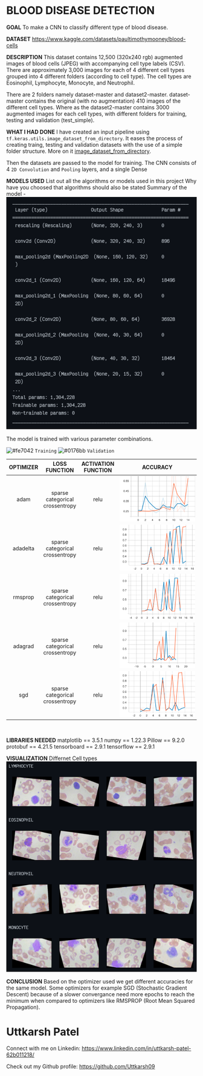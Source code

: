 # BLOOD DISEASE DETECTION

**GOAL**
To make a CNN to classify different type of blood disease.
<br>

**DATASET**
https://www.kaggle.com/datasets/paultimothymooney/blood-cells
<br>

**DESCRIPTION**
This dataset contains 12,500 (320x240 rgb) augmented images of blood cells (JPEG) with accompanying cell type labels (CSV). There are approximately 3,000 images for each of 4 different cell types grouped into 4 different folders (according to cell type). The cell types are Eosinophil, Lymphocyte, Monocyte, and Neutrophil.

There are 2 folders namely dataset-master and dataset2-master. dataset-master contains the original (with no augmentation) 410 images of the different cell types. Where as the dataset2-master contains 3000 augmented images for each cell types, with different folders for training, testing and validation (test_simple).
<br>

**WHAT I HAD DONE**
I have created an input pipeline using `tf.keras.utils.image_dataset_from_directory`. It eases the process of creating traing, testing and validation datasets with the use of a simple folder structure. More on it [image_dataset_from_directory](https://www.tensorflow.org/api_docs/python/tf/keras/utils/image_dataset_from_directory).

Then the datasets are passed to the model for training. The CNN consists of 4 `2D Convolution` and `Pooling` layers, and a single Dense
<br>

**MODELS USED**
List out all the algorithms or models used in this project Why have you choosed that algorithms should also be stated
Summary of the model -
![MODEL SUMMARY](../Images/model_summary.png)

The model is trained with various parameter combinations.

![#fe7042](https://via.placeholder.com/15/fe7042/fe7042.png) `Training`
![#0176bb](https://via.placeholder.com/15/0176bb/0176bb.png) `Validation`

| OPTIMIZER |          LOSS FUNCTION          | ACTIVATION FUNCTION |                    <div style="width:200px">ACCURACY</div>           |         <div style="width:200px">LOSS</div>                                 |                                        Link                                       |
|:---------:|:-------------------------------:|:-------------------:|:--------------------------------------------------------------------:|----------------------------------------------------------------------|:---------------------------------------------------------------------------------:|
| adam      | sparse categorical crossentropy | relu                | ![ACCURACY](../Images/adam_scc_relu_accuracy.svg)                    | ![LOSS](../Images/adam_scc_relu_loss.svg)                            | [TensorBoard](https://tensorboard.dev/experiment/dlF6LYCxTn2kYA2SVCXZFw)          |
| adadelta  | sparse categorical crossentropy | relu                | ![ACCURACY](../Images/adadelta_scc_relu_accuracy.svg)                | ![LOSS](../Images/adadelta_scc_relu_loss.svg)                        | [TensorBoard](https://tensorboard.dev/experiment/oKYQnvs2RmOOqBWR4V6gsA)          |
| rmsprop   | sparse categorical crossentropy | relu                | ![ACCURACY](../Images/rmsprop_scc_relu_accuracy.svg)                 | ![LOSS](../Images/rmsprop_scc_relu_loss.svg)                         | [TensorBoard](https://tensorboard.dev/experiment/631Uyt1gR7aL4udZYT8QlA)          |
| adagrad   | sparse categorical crossentropy | relu                | ![ACCURACY](../Images/adagrad_scc_relu_accuracy.svg)                 | ![LOSS](../Images/adagrad_scc_relu_loss.svg)                         | [TensorBoard](https://tensorboard.dev/experiment/Oibh7HgJR4KbJasGY5i96g)          |
| sgd       | sparse categorical crossentropy | relu                | ![ACCURACY](../Images/sgd_scc_relu_accuracy.svg)                     | ![LOSS](../Images/sgd_scc_relu_loss.svg)                             | [TensorBoard](https://tensorboard.dev/experiment/J4v0y5gpRn2ZgNrlV9alGA)          |
<br>

**LIBRARIES NEEDED**
matplotlib == 3.5.1
numpy == 1.22.3
Pillow == 9.2.0
protobuf == 4.21.5
tensorboard == 2.9.1
tensorflow == 2.9.1
<br>

**VISUALIZATION**
Differnet Cell types
![CELL TYPES](../Images/cell_types.png)


**CONCLUSION**
Based on the optimizer used we get different accuracies for the same model. Some optimizers for example SGD (Stochastic Gradient Descent) because of a slower convergance need more epochs to reach the minimum when compared to optimizers like RMSPROP (Root Mean Squared Propagation).

# Uttkarsh Patel

Connect with me on Linkedin: https://www.linkedin.com/in/uttkarsh-patel-62b011218/

Check out my Github profile: https://github.com/Uttkarsh09

